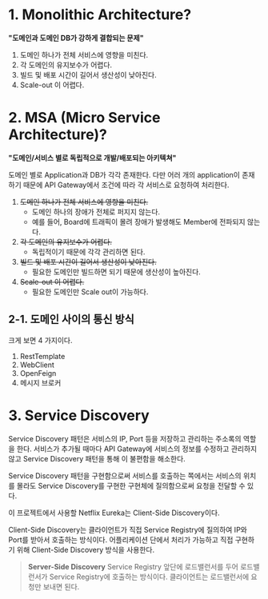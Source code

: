 # 1. Monolithic Architecture?

**"도메인과 도메인 DB가 강하게 결합되는 문제"**
1. 도메인 하나가 전체 서비스에 영향을 미친다.
2. 각 도메인의 유지보수가 어렵다.
3. 빌드 및 배포 시간이 길어서 생산성이 낮아진다.
4. Scale-out 이 어렵다.

# 2. MSA (Micro Service Architecture)?

**"도메인/서비스 별로 독립적으로 개발/배포되는 아키텍쳐"**

도메인 별로 Application과 DB가 각각 존재한다.
다만 어러 개의 application이 존재하기 때문에 API Gateway에서 조건에 따라 각 서비스로 요청하여 처리한다.

1. ~~도메인 하나가 전체 서비스에 영향을 미친다.~~
   - 도메인 하나의 장애가 전체로 퍼지지 않는다.
   - 예를 들어, Board에 트래픽이 몰려 장애가 발생해도 Member에 전파되지 않는다.
2. ~~각 도메인의 유지보수가 어렵다.~~
   - 독립적이기 때문에 각각 관리하면 된다.
3. ~~빌드 및 배포 시간이 길어서 생산성이 낮아진다.~~
   - 필요한 도메인만 빌드하면 되기 때문에 생산성이 높아진다.
4. ~~Scale-out 이 어렵다.~~
   - 필요한 도메인만 Scale out이 가능하다.

## 2-1. 도메인 사이의 통신 방식
크게 보면 4 가지이다.
1. RestTemplate
2. WebClient
3. OpenFeign
4. 메시지 브로커

# 3. Service Discovery

Service Discovery 패턴은 서비스의 IP, Port 등을 저장하고 관리하는 주소록의 역할을 한다.
서비스가 추가될 때마다 API Gateway에 서비스의 정보를 수정하고 관리하지 않고 Service Discovery 패턴을 통해 이 불편함을 해소한다.

Service Discovery 패턴을 구현함으로써 서비스를 호출하는 쪽에서는 서비스의 위치를 몰라도
Service Discovery를 구현한 구현체에 질의함으로써 요청을 전달할 수 있다.

이 프로젝트에서 사용할 Netflix Eureka는 Client-Side Discovery이다.

Client-Side Discovery는 클라이언트가 직접 Service Registry에 질의하여 IP와 Port를 받아서 호출하는 방식이다.
어플리케이션 단에서 처리가 가능하고 직접 구현하기 위해 Client-Side Discovery 방식을 사용한다.

> **Server-Side Discovery**
> Service Registry 앞단에 로드밸런서를 두어 로드밸런서가 Service Registry에 호출하는 방식이다.
> 클라이언트는 로드밸런서에 요청만 보내면 된다.

